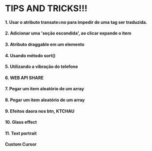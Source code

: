 # TIPS AND TRICKS!!!

#### 1. Usar o atributo transate=no para impedir de uma tag ser traduzida.
#### 2. Adicionar uma 'seção escondida', ao clicar expande o item
#### 3. Atributo draggable em um elemento
#### 4. Usando método sort()
#### 5. Utilizando a vibração do telefone
#### 6. WEB API SHARE
#### 7. Pegar um item aleatório de um array
#### 8. Pegar um item aleatório de um array
#### 9. Efeitos daora nos btn, KTCHAU
#### 10. Glass effect
#### 11. Text portrait
#### Custom Cursor